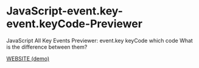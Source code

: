 # JavaScript-event.key-event.keyCode-Previewer
JavaScript All Key Events Previewer: event.key keyCode which code What is the difference between them?

<a href="https://exis9.github.io/JavaScript-event.key-event.keyCode-Previewer/">WEBSITE (demo)</a>
